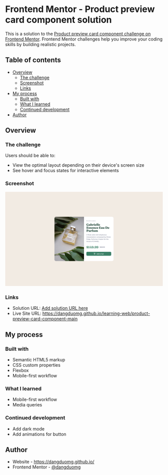 # Frontend Mentor - Product preview card component solution

This is a solution to the [Product preview card component challenge on Frontend Mentor](https://www.frontendmentor.io/challenges/product-preview-card-component-GO7UmttRfa). Frontend Mentor challenges help you improve your coding skills by building realistic projects.

## Table of contents

- [Overview](#overview)
  - [The challenge](#the-challenge)
  - [Screenshot](#screenshot)
  - [Links](#links)
- [My process](#my-process)
  - [Built with](#built-with)
  - [What I learned](#what-i-learned)
  - [Continued development](#continued-development)
- [Author](#author)

## Overview

### The challenge

Users should be able to:

- View the optimal layout depending on their device's screen size
- See hover and focus states for interactive elements

### Screenshot

![](./screenshot.png)

### Links

- Solution URL: [Add solution URL here](https://your-solution-url.com)
- Live Site URL: https://dangduomg.github.io/learning-web/product-preview-card-component-main

## My process

### Built with

- Semantic HTML5 markup
- CSS custom properties
- Flexbox
- Mobile-first workflow

### What I learned

- Mobile-first workflow
- Media queries

### Continued development

- Add dark mode
- Add animations for button

## Author

- Website - https://dangduomg.github.io/
- Frontend Mentor - [@dangduomg](https://www.frontendmentor.io/profile/dangduomg)
